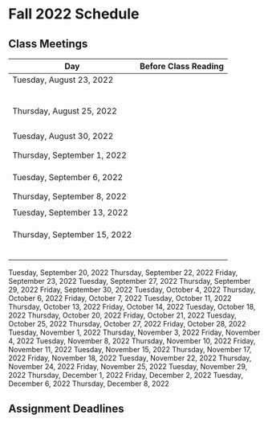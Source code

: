 # Fall 2022 Schedule

## Class Meetings

| Day     | Before Class Reading |
| ----------- | ----------- |
| Tuesday, August 23, 2022 | [](../01/00-Python-Primer.md) |
| | [](../01-publish/01-Jupyter-Notebooks.ipynb) |
| | [](../01-publish/02-Python-Basics-I-Variables-Strings-Bugs.ipynb) |
| | [](../01-publish/03-Flow-control.ipynb) |
| | [](../01-publish/05-Python-Basics-III-Lists-Dictionaries-Enumeration.ipynb) |
|  | [](../01-publish/04-Functions-and-Scope.ipynb) |
| | [](../01-publish/04b-Recursion.ipynb) |
| Thursday, August 25, 2022 | [](../01-publish/03b-Pseudocode.ipynb) |
| | [](../01-publish/04d-Example-High-Low-Game.ipynb) |
| | [](../01-publish/04c-Modules-and-Files.ipynb) |
| | [](../01-publish/06-NumPy.ipynb) |
| | [](../01-publish/07-Matplotlib.ipynb) |
| Tuesday, August 30, 2022 | [](../01-publish/08-Pandas.ipynb) |
| | [](../01-publish/09-Functions-as-Arguments.ipynb) |
| | [](../01-publish/10-Testing-and-Debugging.ipynb) |
| Thursday, September 1, 2022 | [](../01-publish/11-Publication-Quality-Figures.ipynb) |
| | [](../02/linear_algebra.md) |
| | [](../02-publish/05-Linear-Algebra-in-Numpy.ipynb) |
| | [](../02-publish/02-Gauss-Elimination.ipynb) |
| Tuesday, September 6, 2022 | [](../02-publish/02b-Invertible-Matrix-Theorem-and-Gauss-Example.ipynb)
| | [](../02-publish/03-LU-Decomposition.ipynb)
| | [](../02-publish/03b-Condition-Number.ipynb)
| Thursday, September 8, 2022 | [](../02-publish/01-Modeling-Systems-of-Linear-Equations.ipynb) |
| | [](../02-publish/04-Example-Atomic-Mass-Balances.ipynb) |
| Tuesday, September 13, 2022 | [](../notebooks/03/algorithms.md) |
| | [](../03-publish/01-Taylor-Series.ipynb) |
| | [](../03-publish/02-Finite-Difference.ipynb) |
| | [](../03-publish/03-Example-Heating-a-Metal-Slab.ipynb)
| Thursday, September 15, 2022 | [](notebooks/04/nonlinear_systems.md) |
| | [](../04-publish/01-Modeling-Systems-of-Nonlinear-Equations.ipynb) |
| | [](../04-publish/02-Newton-Raphson-Method-in-One-Dimension.ipynb) |
| | [](../04-publish/03-More-Newton-Type-Methods.ipynb) |
| | [](../04-publish/04-Convergence-Analysis-for-Newton-Raphson-Methods.ipynb) |
| | [](../04-publish/05-Newton-Raphson-Methods-for-Systems-of-Equations.ipynb) |
| | [](../04-publish/06-Newton-Methods-in-Scipy.ipynb) |


Tuesday, September 20, 2022
Thursday, September 22, 2022
Friday, September 23, 2022
Tuesday, September 27, 2022
Thursday, September 29, 2022
Friday, September 30, 2022
Tuesday, October 4, 2022
Thursday, October 6, 2022
Friday, October 7, 2022
Tuesday, October 11, 2022
Thursday, October 13, 2022
Friday, October 14, 2022
Tuesday, October 18, 2022
Thursday, October 20, 2022
Friday, October 21, 2022
Tuesday, October 25, 2022
Thursday, October 27, 2022
Friday, October 28, 2022
Tuesday, November 1, 2022
Thursday, November 3, 2022
Friday, November 4, 2022
Tuesday, November 8, 2022
Thursday, November 10, 2022
Friday, November 11, 2022
Tuesday, November 15, 2022
Thursday, November 17, 2022
Friday, November 18, 2022
Tuesday, November 22, 2022
Thursday, November 24, 2022
Friday, November 25, 2022
Tuesday, November 29, 2022
Thursday, December 1, 2022
Friday, December 2, 2022
Tuesday, December 6, 2022
Thursday, December 8, 2022

## Assignment Deadlines
